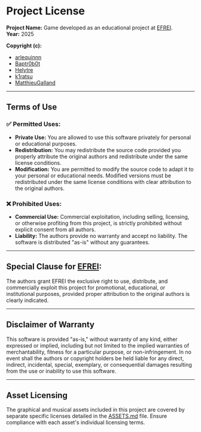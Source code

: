 # Project License

**Project Name:** Game developed as an educational project at [EFREI](https://www.efrei.fr/).  
**Year:** 2025

**Copyright (c):**  
- [arlequinnn](https://github.com/arlequinnn)
- [Baptr0b0t](https://github.com/Baptr0b0t)
- [Helytre](https://github.com/Helytre)
- [k1ratsu](https://github.com/k1ratsu)
- [MatthieuGalland](https://github.com/MatthieuGalland)

---

## Terms of Use

### ✅ Permitted Uses:
- **Private Use:** You are allowed to use this software privately for personal or educational purposes.
- **Redistribution:** You may redistribute the source code provided you properly attribute the original authors and redistribute under the same license conditions.
- **Modification:** You are permitted to modify the source code to adapt it to your personal or educational needs. Modified versions must be redistributed under the same license conditions with clear attribution to the original authors.

### ❌ Prohibited Uses:
- **Commercial Use:** Commercial exploitation, including selling, licensing, or otherwise profiting from this project, is strictly prohibited without explicit consent from all authors.
- **Liability:** The authors provide no warranty and accept no liability. The software is distributed "as-is" without any guarantees.

---

## Special Clause for [EFREI](https://www.efrei.fr/):

The authors grant EFREI the exclusive right to use, distribute, and commercially exploit this project for promotional, educational, or institutional purposes, provided proper attribution to the original authors is clearly indicated.

---

## Disclaimer of Warranty

This software is provided "as-is," without warranty of any kind, either expressed or implied, including but not limited to the implied warranties of merchantability, fitness for a particular purpose, or non-infringement. In no event shall the authors or copyright holders be held liable for any direct, indirect, incidental, special, exemplary, or consequential damages resulting from the use or inability to use this software.

---

## Asset Licensing
The graphical and musical assets included in this project are covered by separate specific licenses detailed in the [ASSETS.md](./ASSETS.md) file. Ensure compliance with each asset's individual licensing terms.

